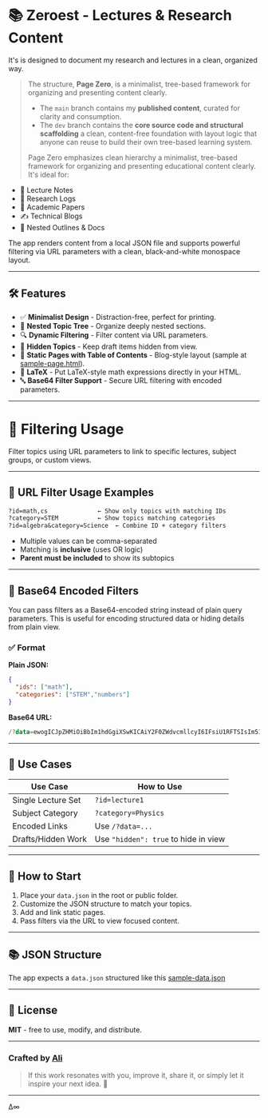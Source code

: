 # 📚 Zeroest - Lectures & Research Content
It's is designed to document my research and lectures in a clean, organized way.


> The structure, **Page Zero**, is a minimalist, tree-based framework for organizing and presenting content clearly.
>
> - The `main` branch contains my **published content**, curated for clarity and consumption.  
> - The `dev` branch contains the **core source code and structural scaffolding** a clean, content-free foundation with layout logic that anyone can reuse to build their own tree-based learning system.
>
> Page Zero emphasizes clean hierarchy a minimalist, tree-based framework for organizing and presenting educational content clearly. It's ideal for:

- 📘 Lecture Notes
- 🧪 Research Logs
- 📄 Academic Papers
- ✍️ Technical Blogs
- 📂 Nested Outlines & Docs

The app renders content from a local JSON file and supports powerful filtering via URL parameters with a clean, black-and-white monospace layout.

---

## 🛠 Features

- ✅ **Minimalist Design** - Distraction-free, perfect for printing.
- 📁 **Nested Topic Tree** - Organize deeply nested sections.
- 🔍 **Dynamic Filtering** - Filter content via URL parameters.
- 🧠 **Hidden Topics** - Keep draft items hidden from view.
- 📎 **Static Pages with Table of Contents** - Blog-style layout (sample at [sample-page.html](pages/sample-page.html)).
- 📐 **LaTeX** - Put LaTeX-style math expressions directly in your HTML.
- 🔤 **Base64 Filter Support** - Secure URL filtering with encoded parameters.

---

# 🔎 Filtering Usage

Filter topics using URL parameters to link to specific lectures, subject groups, or custom views.

---

## 📌 URL Filter Usage Examples

```txt
?id=math,cs              ← Show only topics with matching IDs  
?category=STEM           ← Show topics matching categories  
?id=algebra&category=Science  ← Combine ID + category filters
```

- Multiple values can be comma-separated  
- Matching is **inclusive** (uses OR logic)  
- **Parent must be included** to show its subtopics

---

## 🔐 Base64 Encoded Filters

You can pass filters as a Base64-encoded string instead of plain query parameters. This is useful for encoding structured data or hiding details from plain view.

### ✅ Format

**Plain JSON:**
```json
{
  "ids": ["math"],
  "categories": ["STEM","numbers"]
}
```

**Base64 URL:**
```kotlin
/?data=ewogICJpZHMiOiBbIm1hdGgiXSwKICAiY2F0ZWdvcmllcyI6IFsiU1RFTSIsIm51bWJlcnMiXQp9
```

---

## 📂 Use Cases

| Use Case            | How to Use                           |
|---------------------|--------------------------------------|
| Single Lecture Set  | `?id=lecture1`                       |
| Subject Category    | `?category=Physics`                  |
| Encoded Links       | Use `/?data=...`                     |
| Drafts/Hidden Work  | Use `"hidden": true` to hide in view |

---

## 🚀 How to Start

1. Place your `data.json` in the root or public folder.  
2. Customize the JSON structure to match your topics.  
3. Add and link static pages.  
4. Pass filters via the URL to view focused content.

---

## 📚 JSON Structure

The app expects a `data.json` structured like this [sample-data.json](/data/sample-data.json)


---

## 📄 License

**MIT** - free to use, modify, and distribute.

---
### Crafted by [Ali](https://ali.inuni.space)

> If this work resonates with you, improve it, share it, or simply let it inspire your next idea. 🌱
---

Δ∞
